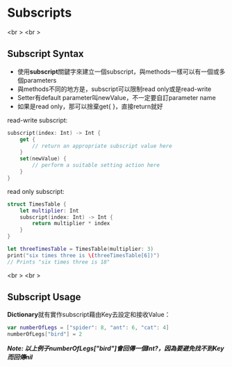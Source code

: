 # Subscripts

<br \>
<br \>
## Subscript Syntax

* 使用**subscript**關鍵字來建立一個subscript，與methods一樣可以有一個或多個parameters
* 與methods不同的地方是，subscript可以限制read only或是read-write
* Setter有default parameter叫newValue，不一定要自訂parameter name
* 如果是read only，那可以捨棄get{ }，直接return就好

read-write subscript:
```swift
subscript(index: Int) -> Int {
    get {
        // return an appropriate subscript value here
    }
    set(newValue) {
        // perform a suitable setting action here
    }
}
```

read only subscript:
```swift
struct TimesTable {
    let multiplier: Int
    subscript(index: Int) -> Int {
        return multiplier * index
    }
}

let threeTimesTable = TimesTable(multiplier: 3)
print("six times three is \(threeTimesTable[6])")
// Prints "six times three is 18"
```

<br \>
<br \>
## Subscript Usage
**Dictionary**就有實作subscript藉由Key去設定和接收Value：
```swift
var numberOfLegs = ["spider": 8, "ant": 6, "cat": 4]
numberOfLegs["bird"] = 2
```

***Note: 以上例子numberOfLegs["bird"]會回傳一個Int?，因為要避免找不到Key而回傳nil***
